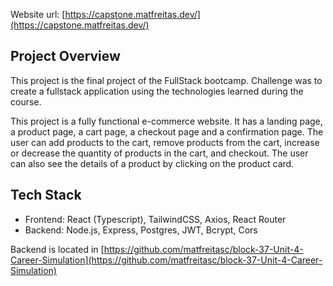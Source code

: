 Website url: [https://capstone.matfreitas.dev/](https://capstone.matfreitas.dev/)

## Project Overview

This project is the final project of the FullStack bootcamp. Challenge was to create a fullstack application using the technologies learned during the course. 

This project is a fully functional e-commerce website. It has a landing page, a product page, a cart page, a checkout page and a confirmation page. The user can add products to the cart, remove products from the cart, increase or decrease the quantity of products in the cart, and checkout. The user can also see the details of a product by clicking on the product card.

## Tech Stack

- Frontend: React (Typescript), TailwindCSS, Axios, React Router
- Backend: Node.js, Express, Postgres, JWT, Bcrypt, Cors

Backend is located in [https://github.com/matfreitasc/block-37-Unit-4-Career-Simulation](https://github.com/matfreitasc/block-37-Unit-4-Career-Simulation)
